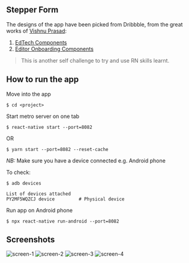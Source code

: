## Stepper Form

The designs of the app have been picked from Dribbble, from the great works of [Vishnu Prasad](https://dribbble.com/vlockn):
1. [EdTech Components](https://dribbble.com/shots/16077297-EdTech-Components)
2. [Editor Onboarding Components](https://dribbble.com/shots/11277570-Editor-Onboarding-Components)

>This is another self challenge to try and use RN skills learnt.

## How to run the app

Move into the app

```
$ cd <project>
```

Start metro server on one tab

```
$ react-native start --port=8082
```

OR

```
$ yarn start --port=8082 --reset-cache
```

*NB:* Make sure you have a device connected e.g. Android phone

To check:


   ```
   $ adb devices

   List of devices attached
   PY2MF5WQZCJ device         # Physical device
   ```

Run app on Android phone

```
$ npx react-native run-android --port=8082
```

## Screenshots

![screen-1](https://user-images.githubusercontent.com/3224157/142985490-728311c1-85e0-4f15-b414-7352d507bcc6.jpeg)
![screen-2](https://user-images.githubusercontent.com/3224157/142985495-fbe6a632-15c2-453a-bb3a-09866d547a18.jpeg)
![screen-3](https://user-images.githubusercontent.com/3224157/142985500-dd4da8c9-b28d-4cd9-8cf3-9c3fb52361c8.jpeg)
![screen-4](https://user-images.githubusercontent.com/3224157/142985503-6dcba78f-da52-422a-92b7-768d05a2a0b9.jpeg)
